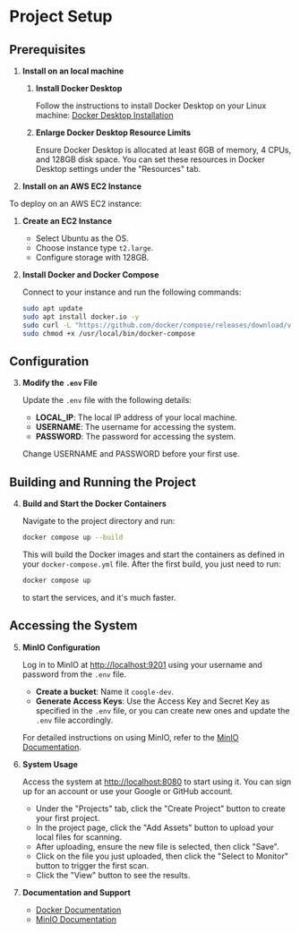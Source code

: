 # Project Setup

## Prerequisites
1. **Install on an local machine**
   1. **Install Docker Desktop**

      Follow the instructions to install Docker Desktop on your Linux machine: [Docker Desktop Installation](https://docs.docker.com/desktop/install/linux-install/)

   2. **Enlarge Docker Desktop Resource Limits**

      Ensure Docker Desktop is allocated at least 6GB of memory, 4 CPUs, and 128GB disk space. You can set these resources in Docker Desktop settings under the "Resources" tab.

2. **Install on an AWS EC2 Instance**

To deploy on an AWS EC2 instance:

   1. **Create an EC2 Instance**
      - Select Ubuntu as the OS.
      - Choose instance type `t2.large`.
      - Configure storage with 128GB.

   2. **Install Docker and Docker Compose**

      Connect to your instance and run the following commands:

      ```sh
      sudo apt update
      sudo apt install docker.io -y
      sudo curl -L "https://github.com/docker/compose/releases/download/v2.11.1/docker-compose-$(uname -s)-$(uname -m)" -o /usr/local/bin/docker-compose
      sudo chmod +x /usr/local/bin/docker-compose
      ```

## Configuration

3. **Modify the `.env` File**

   Update the `.env` file with the following details:

   - **LOCAL_IP**: The local IP address of your local machine.
   - **USERNAME**: The username for accessing the system.
   - **PASSWORD**: The password for accessing the system.

   Change USERNAME and PASSWORD before your first use.

## Building and Running the Project

4. **Build and Start the Docker Containers**

   Navigate to the project directory and run:

   ```sh
   docker compose up --build
   ```

   This will build the Docker images and start the containers as defined in your `docker-compose.yml` file. After the first build, you just need to run:

   ```sh
   docker compose up
   ```

   to start the services, and it's much faster.

## Accessing the System

5. **MinIO Configuration**

   Log in to MinIO at [http://localhost:9201](http://localhost:9201) using your username and password from the `.env` file.

   - **Create a bucket**: Name it `coogle-dev`.
   - **Generate Access Keys**: Use the Access Key and Secret Key as specified in the `.env` file, or you can create new ones and update the `.env` file accordingly.

   For detailed instructions on using MinIO, refer to the [MinIO Documentation](https://docs.min.io/).

6. **System Usage**

   Access the system at [http://localhost:8080](http://localhost:8080) to start using it. 
   You can sign up for an account or use your Google or GitHub account.
   
   - Under the "Projects" tab, click the "Create Project" button to create your first project.
   - In the project page, click the "Add Assets" button to upload your local files for scanning.
   - After uploading, ensure the new file is selected, then click "Save".
   - Click on the file you just uploaded, then click the "Select to Monitor" button to trigger the first scan.
   - Click the "View" button to see the results.

7. **Documentation and Support**

    - [Docker Documentation](https://docs.docker.com/)
    - [MinIO Documentation](https://docs.min.io/)
